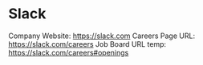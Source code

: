 # Slack

Company Website: https://slack.com
Careers Page URL: https://slack.com/careers
Job Board URL temp: https://slack.com/careers#openings